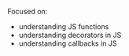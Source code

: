 Focused on:
<ul>
  <li> understanding JS functions </li>
  <li> understanding decorators in JS </li>
  <li> understanding callbacks in JS </li>
</ul>
